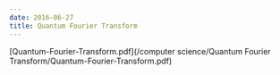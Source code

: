 ```yaml
---
date: 2016-06-27
title: Quantum Fourier Transform
---
```


[Quantum-Fourier-Transform.pdf](/computer science/Quantum Fourier Transform/Quantum-Fourier-Transform.pdf)